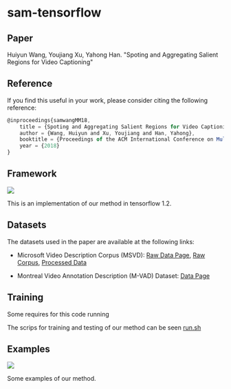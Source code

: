 # sam-tensorflow

## Paper
Huiyun Wang, Youjiang Xu, Yahong Han. "Spoting and Aggregating Salient Regions for Video Captioning"

## Reference
If you find this useful in your work, please consider citing the following reference:
```javascript
@inproceedings{samwangMM18,
    title = {Spoting and Aggregating Salient Regions for Video Captioning},
    author = {Wang, Huiyun and Xu, Youjiang and Han, Yahong},
    booktitle = {Proceedings of the ACM International Conference on Multimedia (ACM MM)},
    year = {2018}
}
```

## Framework
![](https://github.com/HuiyunWang/sam-tensorflow/blob/master/figure/framework.png)

This is an implementation of our method in tensorflow 1.2.

## Datasets
The datasets used in the paper are available at the following links:

* Microsoft Video Description Corpus (MSVD):
[Raw Data Page](http://www.cs.utexas.edu/users/ml/clamp/videoDescription/), [Raw Corpus](https://www.microsoft.com/en-us/download/details.aspx?id=52422&from=http%3A%2F%2Fresearch.microsoft.com%2Fen-us%2Fdownloads%2F38cf15fd-b8df-477e-a4e4-a4680caa75af%2Fdefault.aspx), [Processed Data](https://www.dropbox.com/sh/4ecwl7zdha60xqo/AAC_TAsR7SkEYhkSdAFKcBlMa?dl=0)

* Montreal Video Annotation Description (M-VAD) Dataset:
[Data Page](http://www.mila.umontreal.ca/Home/public-datasets/montreal-video-annotation-dataset)

## Training
Some requires for this code running

The scrips for training and testing of our method can be seen [run.sh](https://github.com/HuiyunWang/sam-tensorflow/blob/master/run.sh)


## Examples
![](https://github.com/HuiyunWang/sam-tensorflow/blob/master/figure/visualization.png)

Some examples of our method.
